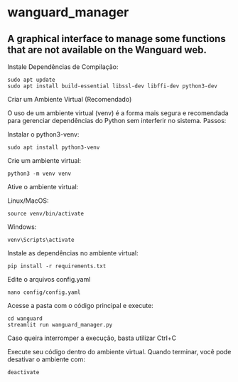 # wanguard_manager
## A graphical interface to manage some functions that are not available on the Wanguard web.


Instale Dependências de Compilação:

    sudo apt update
    sudo apt install build-essential libssl-dev libffi-dev python3-dev

Criar um Ambiente Virtual (Recomendado)

O uso de um ambiente virtual (venv) é a forma mais segura e recomendada para gerenciar dependências do Python sem interferir no sistema.
Passos:

Instalar o python3-venv:

    sudo apt install python3-venv

Crie um ambiente virtual:

    python3 -m venv venv

Ative o ambiente virtual:

Linux/MacOS:

    source venv/bin/activate

Windows:

    venv\Scripts\activate

Instale as dependências no ambiente virtual:

    pip install -r requirements.txt

Edite o arquivos config.yaml

    nano config/config.yaml

Acesse a pasta com o código principal e execute:

    cd wanguard
    streamlit run wanguard_manager.py

Caso queira interromper a execução, basta utilizar Ctrl+C

Execute seu código dentro do ambiente virtual. Quando terminar, você pode desativar o ambiente com:

    deactivate
